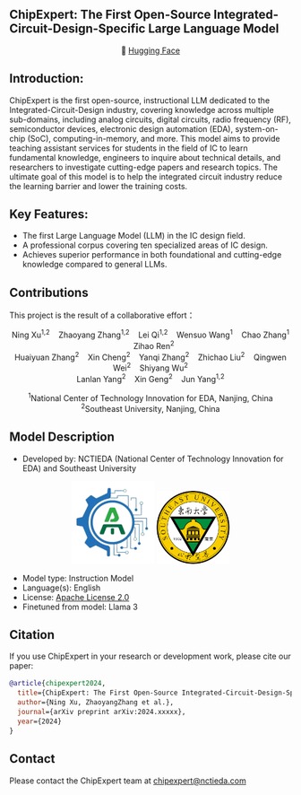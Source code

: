 <h2 align="left"><b>ChipExpert: The First Open-Source Integrated-Circuit-Design-Specific Large Language Model</b></h2>
<p align="center">
🤗 <a href="https://huggingface.co/China-NCTIEDA" target="_blank">Hugging Face</a>
</p>

## Introduction:
ChipExpert is the first open-source, instructional LLM dedicated to the Integrated-Circuit-Design industry, covering knowledge across multiple sub-domains, including analog circuits, digital circuits, radio frequency (RF), semiconductor devices, electronic design automation (EDA), system-on-chip (SoC), computing-in-memory, and more. This model aims to provide teaching assistant services for students in the field of IC to learn fundamental knowledge, engineers to inquire about technical details, and researchers to investigate cutting-edge papers and research topics. The ultimate goal of this model is to help the integrated circuit industry reduce the learning barrier and lower the training costs.



## Key Features:
- The first Large Language Model (LLM) in the IC design field. 
- A professional corpus covering ten specialized areas of IC design. 
- Achieves superior performance in both foundational and cutting-edge knowledge compared to general LLMs. 

## Contributions
This project is the result of a collaborative effort：
<p align="center">
Ning Xu<sup>1,2</sup> &nbsp;&nbsp; Zhaoyang Zhang<sup>1,2</sup> &nbsp;&nbsp; Lei Qi<sup>1,2</sup> &nbsp;&nbsp; Wensuo Wang<sup>1</sup> &nbsp;&nbsp; Chao Zhang<sup>1</sup> &nbsp;&nbsp; Zihao Ren<sup>2</sup> <br>
Huaiyuan Zhang<sup>2</sup> &nbsp;&nbsp; Xin Cheng<sup>2</sup> &nbsp;&nbsp; Yanqi Zhang<sup>2</sup> &nbsp;&nbsp; Zhichao Liu<sup>2</sup> &nbsp;&nbsp; Qingwen Wei<sup>2</sup> &nbsp;&nbsp; Shiyang Wu<sup>2</sup> <br>
Lanlan Yang<sup>2</sup> &nbsp;&nbsp; Xin Geng<sup>2</sup> &nbsp;&nbsp; Jun Yang<sup>1,2</sup> 
</p>
<p align="center">
<sup>1</sup>National Center of Technology Innovation for EDA, Nanjing, China <br>
<sup>2</sup>Southeast University, Nanjing, China
</p>

## Model Description
<!-- Provide a longer summary of what this model is. -->

- Developed by: NCTIEDA (National Center of Technology Innovation for EDA) and Southeast University
<div align="center">
  <img src="images/logo.png" alt="" width="148" height="148">
  <img src="images/university-logo.png" alt="" width="130" height="130">
</div>

- Model type: Instruction Model
- Language(s): English
- License: [Apache License 2.0](LICENSE)
- Finetuned from model: Llama 3

## Citation
If you use ChipExpert in your research or development work, please cite our paper:
```bibtex
@article{chipexpert2024,
  title={ChipExpert: The First Open-Source Integrated-Circuit-Design-Specific Large Language Model},
  author={Ning Xu, ZhaoyangZhang et al.},
  journal={arXiv preprint arXiv:2024.xxxxx},
  year={2024}
}
```

## Contact
Please contact the ChipExpert team at chipexpert@nctieda.com
